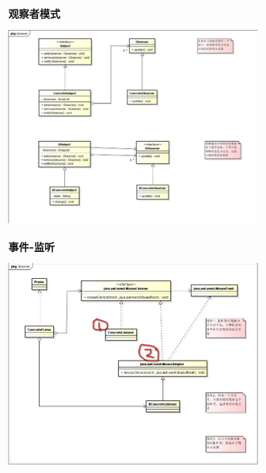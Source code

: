 ## 观察者模式 ##

![observer](https://github.com/zeng233/maps/blob/master/images/DesignPattern/observer/Observer.jpg)


## 事件-监听 ##
![event-listener](https://github.com/zeng233/maps/blob/master/images/DesignPattern/observer/Event_Listener.jpg)

